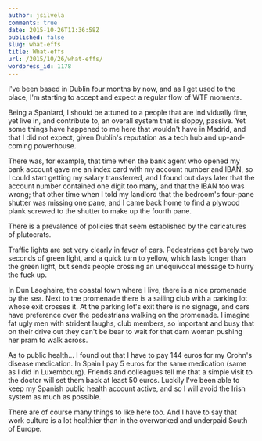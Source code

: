 ```yaml
---
author: jsilvela
comments: true
date: 2015-10-26T11:36:58Z
published: false
slug: what-effs
title: What-effs
url: /2015/10/26/what-effs/
wordpress_id: 1178
---
```


I've been based in Dublin four months by now, and as I get used to the place, I'm starting to accept and expect a regular flow of WTF moments.

Being a Spaniard, I should be attuned to a people that are individually fine, yet live in, and contribute to, an overall system that is sloppy, passive.
Yet some things have happened to me here that wouldn't have in Madrid, and that I did not expect, given Dublin's reputation as a tech hub and up-and-coming powerhouse.

There was, for example, that time when the bank agent who opened my bank account gave me an index card with my account number and IBAN, so I could start getting my salary transferred, and I found out days later that the account number contained one digit too many, and that the IBAN too was wrong; that other time when I told my landlord that the bedroom's four-pane shutter was missing one pane, and I came back home to find a plywood plank screwed to the shutter to make up the fourth pane.

There is a prevalence of policies that seem established by the caricatures of plutocrats.

Traffic lights are set very clearly in favor of cars. Pedestrians get barely two seconds of green light, and a quick turn to yellow, which lasts longer than the green light, but sends people crossing an unequivocal message to hurry the fuck up.

In Dun Laoghaire, the coastal town where I live, there is a nice promenade by the sea. Next to the promenade there is a sailing club with a parking lot whose exit crosses it. At the parking lot's exit there is no signage, and cars have preference over the pedestrians walking on the promenade. I imagine fat ugly men with strident laughs, club members, so important and busy that on their drive out they can't be bear to wait for that darn woman pushing her pram to walk across.

As to public health... I found out that I have to pay 144 euros for my Crohn's disease medication. In Spain I pay 5 euros for the same medication (same as I did in Luxembourg). Friends and colleagues tell me that a simple visit to the doctor will set them back at least 50 euros. Luckily I've been able to keep my Spanish public health account active, and so I will avoid the Irish system as much as possible.

There are of course many things to like here too. And I have to say that work culture is a lot healthier than in the overworked and underpaid South of Europe.
